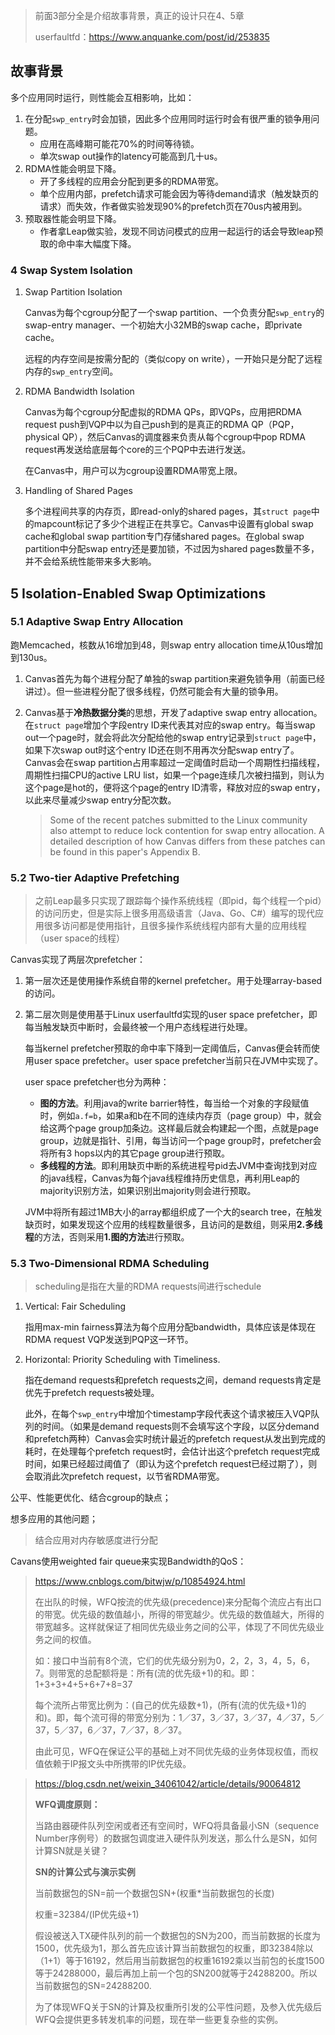 > 前面3部分全是介绍故事背景，真正的设计只在4、5章
>
> userfaultfd：https://www.anquanke.com/post/id/253835



## 故事背景

多个应用同时运行，则性能会互相影响，比如：

1. 在分配``swp_entry``时会加锁，因此多个应用同时运行时会有很严重的锁争用问题。
   - 应用在高峰期可能花70%的时间等待锁。
   - 单次swap out操作的latency可能高到几十us。
2. RDMA性能会明显下降。
   - 开了多线程的应用会分配到更多的RDMA带宽。
   - 单个应用内部，prefetch请求可能会因为等待demand请求（触发缺页的请求）而失效，作者做实验发现90%的prefetch页在70us内被用到。
3. 预取器性能会明显下降。
   - 作者拿Leap做实验，发现不同访问模式的应用一起运行的话会导致leap预取的命中率大幅度下降。



### 4 Swap System Isolation

1. Swap Partition Isolation

   Canvas为每个cgroup分配了一个swap partition、一个负责分配``swp_entry``的swap-entry manager、一个初始大小32MB的swap cache，即private cache。

   远程的内存空间是按需分配的（类似copy on write），一开始只是分配了远程内存的``swp_entry``空间。

2. RDMA Bandwidth Isolation

   Canvas为每个cgroup分配虚拟的RDMA QPs，即VQPs，应用把RDMA request push到VQP中以为自己push到的是真正的RDMA QP（PQP，physical QP），然后Canvas的调度器来负责从每个cgroup中pop RDMA request再发送给底层每个core的三个PQP中去进行发送。

   在Canvas中，用户可以为cgroup设置RDMA带宽上限。

3. Handling of Shared Pages

   多个进程间共享的内存页，即read-only的shared pages，其``struct page``中的mapcount标记了多少个进程正在共享它。Canvas中设置有global swap cache和global swap partition专门存储shared pages。在global swap partition中分配swap entry还是要加锁，不过因为shared pages数量不多，并不会给系统性能带来多大影响。



## 5 Isolation-Enabled Swap Optimizations

### 5.1 Adaptive Swap Entry Allocation

跑Memcached，核数从16增加到48，则swap entry allocation time从10us增加到130us。

1. Canvas首先为每个进程分配了单独的swap partition来避免锁争用（前面已经讲过）。但一些进程分配了很多线程，仍然可能会有大量的锁争用。

2. Canvas基于**冷热数据分类**的思想，开发了adaptive swap entry allocation。在``struct page``增加个字段entry ID来代表其对应的swap entry。每当swap out一个page时，就会将此次分配给他的swap entry记录到``struct page``中，如果下次swap out时这个entry ID还在则不用再次分配swap entry了。Canvas会在swap partition占用率超过一定阈值时启动一个周期性扫描线程，周期性扫描CPU的active LRU list，如果一个page连续几次被扫描到，则认为这个page是hot的，便将这个page的entry ID清零，释放对应的swap entry，以此来尽量减少swap entry分配次数。

   > Some of the recent patches submitted to the Linux community also attempt to reduce lock contention for swap entry allocation. A detailed description of how Canvas differs from these patches can be found in this paper's Appendix B.

### 5.2 Two-tier Adaptive Prefetching

> 之前Leap最多只实现了跟踪每个操作系统线程（即pid，每个线程一个pid）的访问历史，但是实际上很多用高级语言（Java、Go、C#）编写的现代应用很多访问都是使用指针，且很多操作系统线程内部有大量的应用线程（user space的线程）

Canvas实现了两层次prefetcher：

1. 第一层次还是使用操作系统自带的kernel prefetcher。用于处理array-based的访问。

2. 第二层次则是使用基于Linux userfaultfd实现的user space prefetcher，即每当触发缺页中断时，会最终被一个用户态线程进行处理。

   每当kernel prefetcher预取的命中率下降到一定阈值后，Canvas便会转而使用user space prefetcher。user space prefetcher当前只在JVM中实现了。

   user space prefetcher也分为两种：

   - **图的方法**。利用java的write barrier特性，每当给一个对象的字段赋值时，例如``a.f=b``，如果a和b在不同的连续内存页（page group）中，就会给这两个page group加条边。这样最后就会构建起一个图，点就是page group，边就是指针、引用，每当访问一个page group时，prefetcher会将所有3 hops以内的其它page group进行预取。
   - **多线程的方法**。即利用缺页中断的系统进程号pid去JVM中查询找到对应的java线程，Canvas为每个java线程维持历史信息，再利用Leap的majority识别方法，如果识别出majority则会进行预取。

   JVM中将所有超过1MB大小的array都组织成了一个大的search tree，在触发缺页时，如果发现这个应用的线程数量很多，且访问的是数组，则采用**2.多线程**的方法，否则采用**1.图的方法**进行预取。

### 5.3 Two-Dimensional RDMA Scheduling

> scheduling是指在大量的RDMA requests间进行schedule

1. Vertical: Fair Scheduling

   指用max-min  fairness算法为每个应用分配bandwidth，具体应该是体现在RDMA request VQP发送到PQP这一环节。

2. Horizontal: Priority Scheduling with Timeliness. 

   指在demand requests和prefetch requests之间，demand requests肯定是优先于prefetch requests被处理。

   此外，在每个``swp_entry``中增加个timestamp字段代表这个请求被压入VQP队列的时间。（如果是demand requests则不会填写这个字段，以区分demand和prefetch两种）Canvas会实时统计最近的prefetch request从发出到完成的耗时，在处理每个prefetch request时，会估计出这个prefetch request完成时间，如果已经超过阈值了（即认为这个prefetch request已经过期了），则会取消此次prefetch request，以节省RDMA带宽。



公平、性能更优化、结合cgroup的缺点；

想多应用的其他问题；

> 结合应用对内存敏感度进行分配





Cavans使用weighted fair queue来实现Bandwidth的QoS：

> https://www.cnblogs.com/bitwjw/p/10854924.html
>
> 在出队的时候，WFQ按流的优先级(precedence)来分配每个流应占有出口的带宽。优先级的数值越小，所得的带宽越少。优先级的数值越大，所得的带宽越多。这样就保证了相同优先级业务之间的公平，体现了不同优先级业务之间的权值。
>
> 如：接口中当前有8个流，它们的优先级分别为0，2，2，3，4，5，6，7。则带宽的总配额将是：所有(流的优先级+1)的和。即：1+3+3+4+5+6+7+8=37
>
> 每个流所占带宽比例为：(自己的优先级数+1)，(所有(流的优先级+1)的和)。即，每个流可得的带宽分别为：1／37，3／37，3／37，4／37，5／37，5／37，6／37，7／37，8／37。
>
> 由此可见，WFQ在保证公平的基础上对不同优先级的业务体现权值，而权值依赖于IP报文头中所携带的IP优先级。



>https://blog.csdn.net/weixin_34061042/article/details/90064812
>
>**WFQ调度原则：**
>
>当路由器硬件队列空闲或者还有空间时，WFQ将具备最小SN（sequence Number序例号）的数据包调度进入硬件队列发送，那么什么是SN，如何计算SN就是关键？
>
>
>
>**SN的计算公式与演示实例**
>
>当前数据包的SN=前一个数据包SN+(权重*当前数据包的长度)
>
>权重=32384/(IP优先级+1)
>
>假设被送入TX硬件队列的前一个数据包的SN为200，而当前数据的长度为1500，优先级为1，那么首先应该计算当前数据包的权重，即32384除以（1+1）等于16192，然后用当前数据包的权重16192乘以当前包的长度1500等于24288000，最后再加上前一个包的SN200就等于24288200。所以当前数据包的SN=24288200.
>
>为了体现WFQ关于SN的计算及权重所引发的公平性问题，及参入优先级后WFQ会提供更多转发机率的问题，现在举一些更复杂些的实例。
